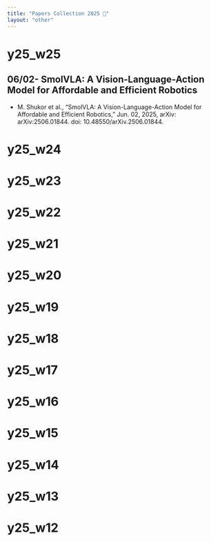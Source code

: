 ```yaml
---
title: "Papers Collection 2025 📄"
layout: "other"
---
```


# y25_w25
## 06/02- SmolVLA: A Vision-Language-Action Model for Affordable and Efficient Robotics
- M. Shukor et al., “SmolVLA: A Vision-Language-Action Model for Affordable and Efficient Robotics,” Jun. 02, 2025, arXiv: arXiv:2506.01844. doi: 10.48550/arXiv.2506.01844.

# y25_w24

# y25_w23

# y25_w22

# y25_w21

# y25_w20

# y25_w19

# y25_w18

# y25_w17

# y25_w16

# y25_w15

# y25_w14

# y25_w13

# y25_w12



